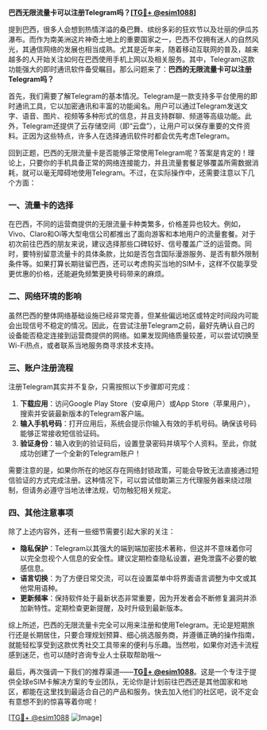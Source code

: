 **巴西无限流量卡可以注册Telegram吗？[[TG💪+ @esim1088](https://t.me/s/esim1088)]**

提到巴西，很多人会想到热情洋溢的桑巴舞、缤纷多彩的狂欢节以及壮丽的伊瓜苏瀑布。而作为南美洲这片神奇土地上的重要国家之一，巴西不仅拥有迷人的自然风光，其通信网络的发展也相当成熟。尤其是近年来，随着移动互联网的普及，越来越多的人开始关注如何在巴西使用手机上网以及相关服务。其中，Telegram这款功能强大的即时通讯软件备受瞩目。那么问题来了：**巴西的无限流量卡可以注册Telegram吗？**

首先，我们需要了解Telegram的基本情况。Telegram是一款支持多平台使用的即时通讯工具，它以加密通讯和丰富的功能闻名。用户可以通过Telegram发送文字、语音、图片、视频等多种形式的信息，并且支持群聊、频道等高级功能。此外，Telegram还提供了云存储空间（即“云盘”），让用户可以保存重要的文件资料。正因为这些特点，许多人在选择通讯软件时都会优先考虑Telegram。

回到正题，巴西的无限流量卡是否能够正常使用Telegram呢？答案是肯定的！理论上，只要你的手机具备正常的网络连接能力，并且流量套餐足够覆盖所需数据消耗，就可以毫无障碍地使用Telegram。不过，在实际操作中，还需要注意以下几个方面：

### 一、流量卡的选择

在巴西，不同的运营商提供的无限流量卡种类繁多，价格差异也较大。例如，Vivo、Claro和Oi等大型电信公司都推出了面向游客和本地用户的流量套餐。对于初次前往巴西的朋友来说，建议选择那些口碑较好、信号覆盖广泛的运营商。同时，要特别留意流量卡的具体条款，比如是否包含国际漫游服务、是否有额外限制条件等。如果打算长期驻留巴西，还可以考虑购买当地的SIM卡，这样不仅能享受更优惠的价格，还能避免频繁更换号码带来的麻烦。

### 二、网络环境的影响

虽然巴西的整体网络基础设施已经非常完善，但某些偏远地区或特定时间段内可能会出现信号不稳定的情况。因此，在尝试注册Telegram之前，最好先确认自己的设备能否稳定连接到运营商提供的网络。如果发现网络质量较差，可以尝试切换至Wi-Fi热点，或者联系当地服务商寻求技术支持。

### 三、账户注册流程

注册Telegram其实并不复杂，只需按照以下步骤即可完成：

1. **下载应用**：访问Google Play Store（安卓用户）或App Store（苹果用户），搜索并安装最新版本的Telegram客户端。
2. **输入手机号码**：打开应用后，系统会提示你输入有效的手机号码。确保该号码能够正常接收短信验证码。
3. **验证身份**：输入收到的验证码后，设置登录密码并填写个人资料。至此，你就成功创建了一个全新的Telegram账户！

需要注意的是，如果你所在的地区存在网络封锁政策，可能会导致无法直接通过短信验证的方式完成注册。这种情况下，可以尝试借助第三方代理服务器来绕过限制，但请务必遵守当地法律法规，切勿触犯相关规定。

### 四、其他注意事项

除了上述内容外，还有一些细节需要引起大家的关注：

- **隐私保护**：Telegram以其强大的端到端加密技术著称，但这并不意味着你可以完全忽视个人信息的安全性。建议定期检查隐私设置，避免泄露不必要的敏感信息。
- **语言切换**：为了方便日常交流，可以在设置菜单中将界面语言调整为中文或其他常用语种。
- **更新频率**：保持软件处于最新状态非常重要，因为开发者会不断修复漏洞并添加新特性。定期检查更新提醒，及时升级到最新版本。

综上所述，巴西的无限流量卡完全可以用来注册和使用Telegram。无论是短期旅行还是长期居住，只要合理规划预算、细心挑选服务商，并遵循正确的操作指南，就能轻松享受到这款优秀社交工具带来的便利与乐趣。当然啦，如果你对选卡流程感到迷茫，也可以随时咨询专业人士获取帮助哦～

最后，再次强调一下我们的推荐渠道——**[TG💪+ @esim1088](https://t.me/s/esim1088)**。这是一个专注于提供全球eSIM卡解决方案的专业团队，无论你是计划前往巴西还是其他国家和地区，都能在这里找到最适合自己的产品和服务。快去加入他们的社区吧，说不定会有意想不到的惊喜等着你呢！

[[TG💪+ @esim1088](https://t.me/s/esim1088) ![Image](https://i.postimg.cc/4NQfJmqS/Snipaste-2025-05-13-00-14-12.png)]